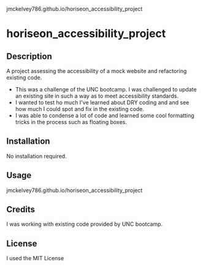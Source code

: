 jmckelvey786.github.io/horiseon_accessibility_project

# horiseon_accessibility_project

## Description

A project assessing the accessibility of a mock website and refactoring existing code.

- This was a challenge of the UNC bootcamp. I was challenged to update an existing site in such a way as to meet accessibility standards.
- I wanted to test ho much I've learned about DRY coding and and see how much I could spot and fix in the existing code.
- I was able to condense a lot of code and learned some cool formatting tricks in the process such as floating boxes.

## Installation

No installation required.

## Usage

jmckelvey786.github.io/horiseon_accessibility_project

## Credits

I was working with existing code provided by UNC bootcamp.

## License

I used the MIT License
